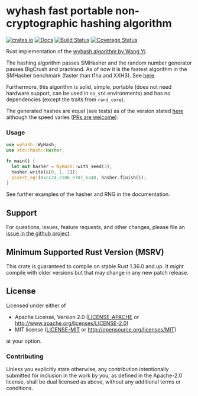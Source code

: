 # wyhash fast portable non-cryptographic hashing algorithm

[![crates.io](https://img.shields.io/crates/v/wyhash.svg)](https://crates.io/crates/wyhash)
[![Docs](https://docs.rs/wyhash/badge.svg)](https://docs.rs/wyhash)
[![Build Status](https://github.com/eldruin/wyhash-rs/workflows/Build/badge.svg)](https://github.com/eldruin/wyhash-rs/actions?query=workflow%3ABuild)
[![Coverage Status](https://coveralls.io/repos/github/eldruin/wyhash-rs/badge.svg?branch=master)](https://coveralls.io/github/eldruin/wyhash-rs?branch=master)

Rust implementation of the [wyhash algorithm by Wang Yi][original].

The hashing algorithm passes SMHasher and the random number generator passes BigCrush and practrand.
As of now it is the fastest algorithm in the SMHasher benchmark (faster than t1ha and XXH3).
See [here][original].

Furthermore, this algorithm is solid, simple, portable (does not need hardware support, can be
used in `no_std` environments) and has no dependencies (except the traits from `rand_core`).

The generated hashes are equal (see tests) as of the version stated [here][original-version]
although the speed varies ([PRs are welcome][issue-tracker]).

### Usage

```rust
use wyhash::WyHash;
use std::hash::Hasher;

fn main() {
  let mut hasher = WyHash::with_seed(3);
  hasher.write(&[0, 1, 2]);
  assert_eq!(0xcc24_2106_e707_6a48, hasher.finish());
}
```

See further examples of the hasher and RNG in the documentation.

## Support

For questions, issues, feature requests, and other changes, please file an
[issue in the github project][issue-tracker].

## Minimum Supported Rust Version (MSRV)

This crate is guaranteed to compile on stable Rust 1.36.0 and up. It *might*
compile with older versions but that may change in any new patch release.

## License

Licensed under either of

 * Apache License, Version 2.0 ([LICENSE-APACHE](LICENSE-APACHE) or
   http://www.apache.org/licenses/LICENSE-2.0)
 * MIT license ([LICENSE-MIT](LICENSE-MIT) or
   http://opensource.org/licenses/MIT)

at your option.

### Contributing

Unless you explicitly state otherwise, any contribution intentionally submitted
for inclusion in the work by you, as defined in the Apache-2.0 license, shall
be dual licensed as above, without any additional terms or conditions.

[issue-tracker]: https://github.com/eldruin/wyhash-rs/issues
[original]: https://github.com/wangyi-fudan/wyhash
[original-version]: https://github.com/eldruin/wyhash-rs/blob/master/original/CMakeLists.txt
